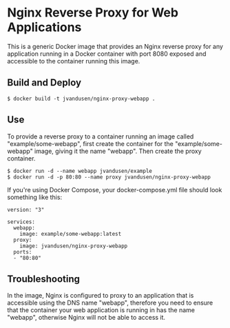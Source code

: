 # Nginx Reverse Proxy for Web Applications

This is a generic Docker image that provides an Nginx reverse proxy for any application running
in a Docker container with port 8080 exposed and accessible to the container running this image.

## Build and Deploy

```
$ docker build -t jvandusen/nginx-proxy-webapp .
```

## Use

To provide a reverse proxy to a container running an image called "example/some-webapp", first
create the container for the "example/some-webapp" image, giving it the name "webapp". Then
create the proxy container.

```
$ docker run -d --name webapp jvandusen/example
$ docker run -d -p 80:80 --name proxy jvandusen/nginx-proxy-webapp
```

If you're using Docker Compose, your docker-compose.yml file should look something like this:

```
version: "3"

services:
  webapp:
    image: example/some-webapp:latest
  proxy:
    image: jvandusen/nginx-proxy-webapp
  ports:
  - "80:80"
```

## Troubleshooting

In the image, Nginx is configured to proxy to an application that is accessible using the DNS
name "webapp", therefore you need to ensure that the container your web application is running
in has the name "webapp", otherwise Nginx will not be able to access it.